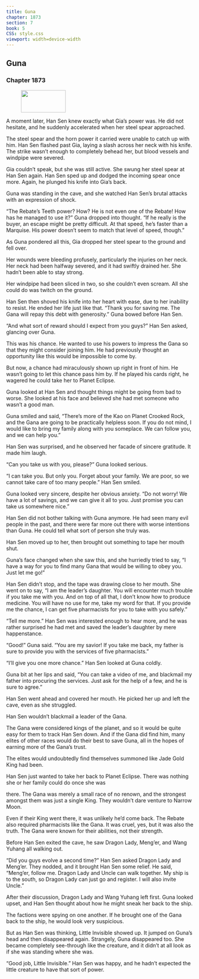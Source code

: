 ```yaml
---
title: Guna
chapter: 1873
section: 7
book: 5
CSS: style.css
viewport: width=device-width
---
```


## Guna

### Chapter 1873

<figure>
	<img src="../Images/gem.gif" alt="" id="gem" width="120" height="60" />
</figure>

A moment later, Han Sen knew exactly what Gia’s power was. He did not hesitate, and he suddenly accelerated when her steel spear approached.

The steel spear and the horn power it carried were unable to catch up with him. Han Sen flashed past Gia, laying a slash across her neck with his knife. The strike wasn’t enough to completely behead her, but blood vessels and windpipe were severed.

Gia couldn’t speak, but she was still active. She swung her steel spear at Han Sen again. Han Sen sped up and dodged the incoming spear once more. Again, he plunged his knife into Gia’s back.

Guna was standing in the cave, and she watched Han Sen’s brutal attacks with an expression of shock.

“The Rebate’s Teeth power? How? He is not even one of the Rebate! How has he managed to use it?” Guna dropped into thought. “If he really is the buyer, an escape might be pretty difficult. At that speed, he’s faster than a Marquise. His power doesn’t seem to match that level of speed, though.”

As Guna pondered all this, Gia dropped her steel spear to the ground and fell over.

Her wounds were bleeding profusely, particularly the injuries on her neck. Her neck had been halfway severed, and it had swiftly drained her. She hadn’t been able to stay strong.

Her windpipe had been sliced in two, so she couldn’t even scream. All she could do was twitch on the ground.

Han Sen then shoved his knife into her heart with ease, due to her inability to resist. He ended her life just like that. “Thank you for saving me. The Gana will repay this debt with generosity.” Guna bowed before Han Sen.

“And what sort of reward should I expect from you guys?” Han Sen asked, glancing over Guna.

This was his chance. He wanted to use his powers to impress the Gana so that they might consider joining him. He had previously thought an opportunity like this would be impossible to come by.

But now, a chance had miraculously shown up right in front of him. He wasn’t going to let this chance pass him by. If he played his cards right, he wagered he could take her to Planet Eclipse.

Guna looked at Han Sen and thought things might be going from bad to worse. She looked at his face and believed she had met someone who wasn’t a good man.

Guna smiled and said, “There’s more of the Kao on Planet Crooked Rock, and the Gana are going to be practically helpless soon. If you do not mind, I would like to bring my family along with you someplace. We can follow you, and we can help you.”

Han Sen was surprised, and he observed her facade of sincere gratitude. It made him laugh.

“Can you take us with you, please?” Guna looked serious.

“I can take you. But only you. Forget about your family. We are poor, so we cannot take care of too many people.” Han Sen smiled.

Guna looked very sincere, despite her obvious anxiety. “Do not worry! We have a lot of savings, and we can give it all to you. Just promise you can take us somewhere nice.”

Han Sen did not bother talking with Guna anymore. He had seen many evil people in the past, and there were far more out there with worse intentions than Guna. He could tell what sort of person she truly was.

Han Sen moved up to her, then brought out something to tape her mouth shut.

Guna’s face changed when she saw this, and she hurriedly tried to say, “I have a way for you to find many Gana that would be willing to obey you. Just let me go!”

Han Sen didn’t stop, and the tape was drawing close to her mouth. She went on to say, “I am the leader’s daughter. You will encounter much trouble if you take me with you. And on top of all that, I don’t know how to produce medicine. You will have no use for me, take my word for that. If you provide me the chance, I can get five pharmacists for you to take with you safely.”

“Tell me more.” Han Sen was interested enough to hear more, and he was rather surprised he had met and saved the leader’s daughter by mere happenstance.

“Good!” Guna said. “You are my savior! If you take me back, my father is sure to provide you with the services of five pharmacists.”

“I’ll give you one more chance.” Han Sen looked at Guna coldly.

Guna bit at her lips and said, “You can take a video of me, and blackmail my father into procuring the services. Just ask for the help of a few, and he is sure to agree.”

Han Sen went ahead and covered her mouth. He picked her up and left the cave, even as she struggled.

Han Sen wouldn’t blackmail a leader of the Gana.

The Gana were considered kings of the planet, and so it would be quite easy for them to track Han Sen down. And if the Gana did find him, many elites of other races would do their best to save Guna, all in the hopes of earning more of the Gana’s trust.

The elites would undoubtedly find themselves summoned like Jade Gold King had been.

Han Sen just wanted to take her back to Planet Eclipse. There was nothing she or her family could do once she was

there. The Gana was merely a small race of no renown, and the strongest amongst them was just a single King. They wouldn’t dare venture to Narrow Moon.

Even if their King went there, it was unlikely he’d come back. The Rebate also required pharmacists like the Gana. It was cruel, yes, but it was also the truth. The Gana were known for their abilities, not their strength.

Before Han Sen exited the cave, he saw Dragon Lady, Meng’er, and Wang Yuhang all walking out.

“Did you guys evolve a second time?” Han Sen asked Dragon Lady and Meng’er. They nodded, and it brought Han Sen some relief. He said, “Meng’er, follow me. Dragon Lady and Uncle can walk together. My ship is to the south, so Dragon Lady can just go and register. I will also invite Uncle.”

After their discussion, Dragon Lady and Wang Yuhang left first. Guna looked upset, and Han Sen thought about how he might sneak her back to the ship.

The factions were spying on one another. If he brought one of the Gana back to the ship, he would look very suspicious.

But as Han Sen was thinking, Little Invisible showed up. It jumped on Guna’s head and then disappeared again. Strangely, Guna disappeared too. She became completely see-through like the creature, and it didn’t at all look as if she was standing where she was.

“Good job, Little Invisible.” Han Sen was happy, and he hadn’t expected the little creature to have that sort of power.